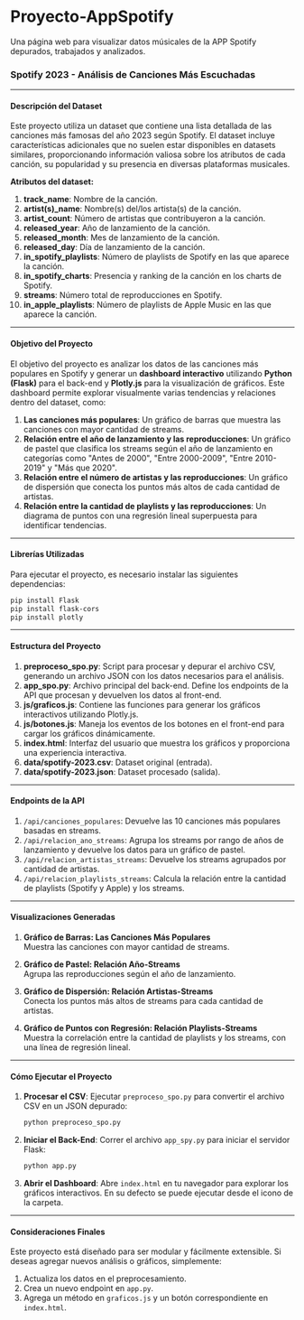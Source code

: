 # Proyecto-AppSpotify
Una página web para visualizar datos músicales de la APP Spotify depurados, trabajados y analizados.

### Spotify 2023 - Análisis de Canciones Más Escuchadas

---

#### **Descripción del Dataset**

Este proyecto utiliza un dataset que contiene una lista detallada de las canciones más famosas del año 2023 según Spotify. El dataset incluye características adicionales que no suelen estar disponibles en datasets similares, proporcionando información valiosa sobre los atributos de cada canción, su popularidad y su presencia en diversas plataformas musicales.

**Atributos del dataset:**
1. **track_name**: Nombre de la canción.
2. **artist(s)_name**: Nombre(s) del/los artista(s) de la canción.
3. **artist_count**: Número de artistas que contribuyeron a la canción.
4. **released_year**: Año de lanzamiento de la canción.
5. **released_month**: Mes de lanzamiento de la canción.
6. **released_day**: Día de lanzamiento de la canción.
7. **in_spotify_playlists**: Número de playlists de Spotify en las que aparece la canción.
8. **in_spotify_charts**: Presencia y ranking de la canción en los charts de Spotify.
9. **streams**: Número total de reproducciones en Spotify.
10. **in_apple_playlists**: Número de playlists de Apple Music en las que aparece la canción.

---

#### **Objetivo del Proyecto**

El objetivo del proyecto es analizar los datos de las canciones más populares en Spotify y generar un **dashboard interactivo** utilizando **Python (Flask)** para el back-end y **Plotly.js** para la visualización de gráficos. Este dashboard permite explorar visualmente varias tendencias y relaciones dentro del dataset, como:

1. **Las canciones más populares**: Un gráfico de barras que muestra las canciones con mayor cantidad de streams.
2. **Relación entre el año de lanzamiento y las reproducciones**: Un gráfico de pastel que clasifica los streams según el año de lanzamiento en categorías como "Antes de 2000", "Entre 2000-2009", "Entre 2010-2019" y "Más que 2020".
3. **Relación entre el número de artistas y las reproducciones**: Un gráfico de dispersión que conecta los puntos más altos de cada cantidad de artistas.
4. **Relación entre la cantidad de playlists y las reproducciones**: Un diagrama de puntos con una regresión lineal superpuesta para identificar tendencias.

---

#### **Librerías Utilizadas**

Para ejecutar el proyecto, es necesario instalar las siguientes dependencias:

```bash
pip install Flask
pip install flask-cors
pip install plotly
```

---

#### **Estructura del Proyecto**

1. **preproceso_spo.py**: Script para procesar y depurar el archivo CSV, generando un archivo JSON con los datos necesarios para el análisis.
2. **app_spo.py**: Archivo principal del back-end. Define los endpoints de la API que procesan y devuelven los datos al front-end.
3. **js/graficos.js**: Contiene las funciones para generar los gráficos interactivos utilizando Plotly.js.
4. **js/botones.js**: Maneja los eventos de los botones en el front-end para cargar los gráficos dinámicamente.
5. **index.html**: Interfaz del usuario que muestra los gráficos y proporciona una experiencia interactiva.
6. **data/spotify-2023.csv**: Dataset original (entrada).
7. **data/spotify-2023.json**: Dataset procesado (salida).

---

#### **Endpoints de la API**

1. `/api/canciones_populares`: Devuelve las 10 canciones más populares basadas en streams.
2. `/api/relacion_ano_streams`: Agrupa los streams por rango de años de lanzamiento y devuelve los datos para un gráfico de pastel.
3. `/api/relacion_artistas_streams`: Devuelve los streams agrupados por cantidad de artistas.
4. `/api/relacion_playlists_streams`: Calcula la relación entre la cantidad de playlists (Spotify y Apple) y los streams.

---

#### **Visualizaciones Generadas**

1. **Gráfico de Barras: Las Canciones Más Populares**  
   Muestra las canciones con mayor cantidad de streams.

2. **Gráfico de Pastel: Relación Año-Streams**  
   Agrupa las reproducciones según el año de lanzamiento.

3. **Gráfico de Dispersión: Relación Artistas-Streams**  
   Conecta los puntos más altos de streams para cada cantidad de artistas.

4. **Gráfico de Puntos con Regresión: Relación Playlists-Streams**  
   Muestra la correlación entre la cantidad de playlists y los streams, con una línea de regresión lineal.

---

#### **Cómo Ejecutar el Proyecto**

1. **Procesar el CSV**:
   Ejecutar `preproceso_spo.py` para convertir el archivo CSV en un JSON depurado:
   ```bash
   python preproceso_spo.py
   ```

2. **Iniciar el Back-End**:
   Correr el archivo `app_spy.py` para iniciar el servidor Flask:
   ```bash
   python app.py
   ```

3. **Abrir el Dashboard**:
   Abre `index.html` en tu navegador para explorar los gráficos interactivos. En su defecto se puede ejecutar desde el icono de la carpeta.

---

#### **Consideraciones Finales**

Este proyecto está diseñado para ser modular y fácilmente extensible. Si deseas agregar nuevos análisis o gráficos, simplemente:
1. Actualiza los datos en el preprocesamiento.
2. Crea un nuevo endpoint en `app.py`.
3. Agrega un método en `graficos.js` y un botón correspondiente en `index.html`.
